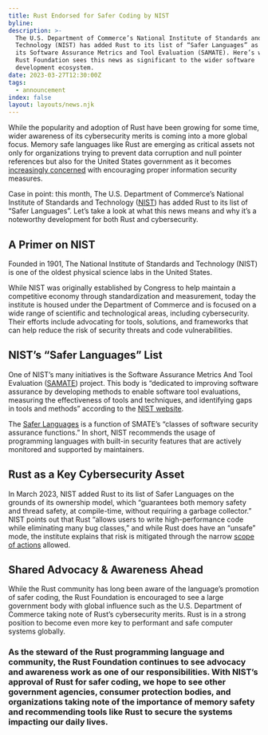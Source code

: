 ```yaml
---
title: Rust Endorsed for Safer Coding by NIST
byline:
description: >-
  The U.S. Department of Commerce’s National Institute of Standards and
  Technology (NIST) has added Rust to its list of “Safer Languages” as part of
  its Software Assurance Metrics and Tool Evaluation (SAMATE). Here’s why the
  Rust Foundation sees this news as significant to the wider software
  development ecosystem. 
date: 2023-03-27T12:30:00Z
tags:
  - announcement
index: false
layout: layouts/news.njk
---
```

While the popularity and adoption of Rust have been growing for some time, wider awareness of its cybersecurity merits is coming into a more global focus. Memory safe languages like Rust are emerging as critical assets not only for organizations trying to prevent data corruption and null pointer references but also for the United States government as it becomes [<u>increasingly concerned</u>](https://techinformed.com/switch-to-memory-safe-coding-white-house-cybersec-chief-urges-oss-developers/?utm_source=thenewstack&amp;utm_medium=website&amp;utm_content=inline-mention&amp;utm_campaign=platform) with encouraging proper information security measures.

Case in point: this month, The U.S. Department of Commerce’s National Institute of Standards and Technology ([<u>NIST</u>](https://www.nist.gov)) has added Rust to its list of “Safer Languages”. Let’s take a look at what this news means and why it’s a noteworthy development for both Rust and cybersecurity.

## A Primer on NIST&nbsp;

Founded in 1901, The National Institute of Standards and Technology (NIST) is one of the oldest physical science labs in the United States.&nbsp;

While NIST was originally established by Congress to help maintain a competitive economy through standardization and measurement, today the institute is housed under the Department of Commerce and is focused on a wide range of scientific and technological areas, including cybersecurity. Their efforts include advocating for tools, solutions, and frameworks that can help reduce the risk of security threats and code vulnerabilities.&nbsp;&nbsp;

## NIST’s “Safer Languages” List

One of NIST’s many initiatives is the Software Assurance Metrics And Tool Evaluation ([<u>SAMATE</u>](https://www.nist.gov/itl/ssd/software-quality-group/samate)) project. This body is “dedicated to improving software assurance by developing methods to enable software tool evaluations, measuring the effectiveness of tools and techniques, and identifying gaps in tools and methods” according to the [<u>NIST website</u>](https://www.nist.gov/itl/ssd/software-quality-group/samate/introduction-samate).&nbsp;

The [<u>Safer Languages</u>](https://www.nist.gov/itl/ssd/software-quality-group/safer-languages) is a function of SMATE’s “classes of software security assurance functions.” In short, NIST recommends the usage of programming languages with built-in security features that are actively monitored and supported by maintainers.&nbsp;

## Rust as a Key Cybersecurity Asset

In March 2023, NIST added Rust to its list of Safer Languages on the grounds of its ownership model, which “guarantees both memory safety and thread safety, at compile-time, without requiring a garbage collector.” NIST points out that Rust “allows users to write high-performance code while eliminating many bug classes,” and while Rust does have an “unsafe” mode, the institute explains that risk is mitigated through the narrow [<u>scope of actions</u>](https://doc.rust-lang.org/book/ch19-01-unsafe-rust.html#unsafe-superpowers) allowed.&nbsp;

## Shared Advocacy & Awareness Ahead

While the Rust community has long been aware of the language’s promotion of safer coding, the Rust Foundation is encouraged to see a large government body with global influence such as the U.S. Department of Commerce taking note of Rust’s cybersecurity merits. Rust is in a strong position to become even more key to performant and safe computer systems globally. &nbsp;&nbsp;&nbsp;

### As the steward of the Rust programming language and community, the Rust Foundation continues to see advocacy and awareness work as one of our responsibilities. With NIST’s approval of Rust for safer coding, we hope to see other government agencies, consumer protection bodies, and organizations taking note of the importance of memory safety and recommending tools like Rust to secure the systems impacting our daily lives.